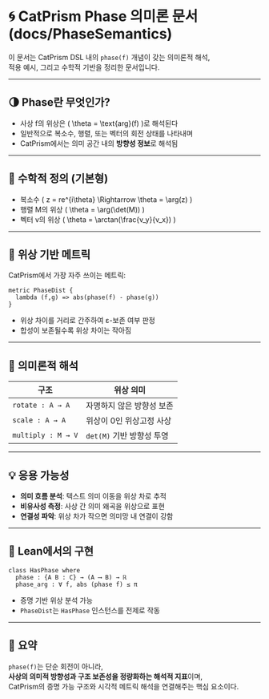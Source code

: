 # 🌀 CatPrism Phase 의미론 문서 (docs/PhaseSemantics)

이 문서는 CatPrism DSL 내의 `phase(f)` 개념이 갖는 의미론적 해석,  
적용 예시, 그리고 수학적 기반을 정리한 문서입니다.

---

## 🌗 Phase란 무엇인가?

- 사상 f의 위상은 \( \theta = \text{arg}(f) \)로 해석된다
- 일반적으로 복소수, 행렬, 또는 벡터의 회전 상태를 나타내며
- CatPrism에서는 의미 공간 내의 **방향성 정보**로 해석됨

---

## 📐 수학적 정의 (기본형)

- 복소수 \( z = re^{i\theta} \Rightarrow \theta = \arg(z) \)
- 행렬 M의 위상 \( \theta = \arg(\det(M)) \)
- 벡터 v의 위상 \( \theta = \arctan(\frac{v_y}{v_x}) \)

---

## 🔁 위상 기반 메트릭

CatPrism에서 가장 자주 쓰이는 메트릭:

```cat
metric PhaseDist {
  lambda (f,g) => abs(phase(f) - phase(g))
}
```

- 위상 차이를 거리로 간주하여 ε-보존 여부 판정
- 합성이 보존될수록 위상 차이는 작아짐

---

## 🔭 의미론적 해석

| 구조 | 위상 의미 |
|------|------------|
| `rotate : A → A` | 자명하지 않은 방향성 보존 |
| `scale : A → A` | 위상이 0인 위상고정 사상 |
| `multiply : M → V` | `det(M)` 기반 방향성 투영 |

---

## 💡 응용 가능성

- **의미 흐름 분석**: 텍스트 의미 이동을 위상 차로 추적
- **비유사성 측정**: 사상 간 의미 왜곡을 위상으로 표현
- **연결성 파악**: 위상 차가 작으면 의미망 내 연결이 강함

---

## 📘 Lean에서의 구현

```lean
class HasPhase where
  phase : {A B : C} → (A ⟶ B) → ℝ
  phase_arg : ∀ f, abs (phase f) ≤ π
```

- 증명 기반 위상 분석 가능
- `PhaseDist`는 `HasPhase` 인스턴스를 전제로 작동

---

## 🧠 요약

`phase(f)`는 단순 회전이 아니라,  
**사상의 의미적 방향성과 구조 보존성을 정량화하는 해석적 지표**이며,  
CatPrism의 증명 가능 구조와 시각적 메트릭 해석을 연결해주는 핵심 요소이다.

